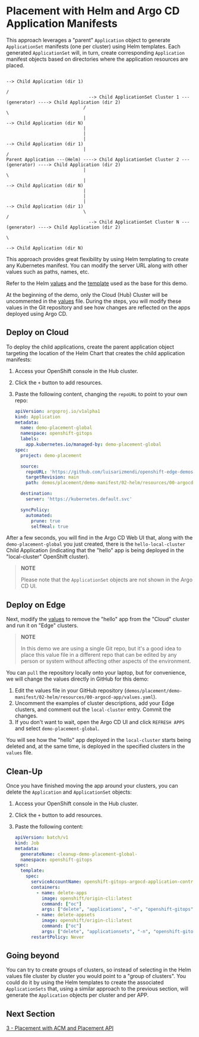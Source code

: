# Placement with Helm and Argo CD Application Manifests

This approach leverages a "parent" `Application` object to generate `ApplicationSet` manifests (one per cluster) using Helm templates. Each generated `ApplicationSet` will, in turn, create corresponding `Application` manifest objects based on directories where the application resources are placed.


```
                                                                                  --> Child Application (dir 1)
                                                                                 /
                               --> Child ApplicationSet Cluster 1 ---(generator) ----> Child Application (dir 2)
                             /                                                   \
                             |                                                    --> Child Application (dir N)
                             | 
                             | 
                             |                                                    --> Child Application (dir 1)
                             |                                                   /                             
Parent Application ---(Helm) ----> Child ApplicationSet Cluster 2 ---(generator) ----> Child Application (dir 2)
                             |                                                   \
                             |                                                    --> Child Application (dir N)
                             | 
                             |                              
                             |                                                    --> Child Application (dir 1)
                             \                                                   /
                               --> Child ApplicationSet Cluster N ---(generator) ----> Child Application (dir 2)
                                                                                 \
                                                                                  --> Child Application (dir N)
```


This approach provides great flexibility by using Helm templating to create any Kubernetes manifest. You can modify the server URL along with other values such as paths, names, etc.

Refer to the Helm [values](../../sections/01-helm/resources/00-argocd-app/values.yaml) and the [template](../../sections/01-helm/resources/00-argocd-app/templates/application.yaml) used as the base for this demo.

At the beginning of the demo, only the Cloud (Hub) Cluster will be uncommented in the [values](../../sections/01-helm/resources/00-argocd-app/values.yaml) file. During the steps, you will modify these values in the Git repository and see how changes are reflected on the apps deployed using Argo CD.

## Deploy on Cloud

To deploy the child applications, create the parent application object targeting the location of the Helm Chart that creates the child application manifests:

1. Access your OpenShift console in the Hub cluster.
2. Click the `+` button to add resources.
3. Paste the following content, changing the `repoURL` to point to your own repo:

    ```yaml
    apiVersion: argoproj.io/v1alpha1
    kind: Application
    metadata:
      name: demo-placement-global
      namespace: openshift-gitops
      labels:
        app.kubernetes.io/managed-by: demo-placement-global
    spec:
      project: demo-placement

      source:
        repoURL: 'https://github.com/luisarizmendi/openshift-edge-demos.git'
        targetRevision: main
        path: demos/placement/demo-manifest/02-helm/resources/00-argocd-app

      destination:
        server: 'https://kubernetes.default.svc'

      syncPolicy:
        automated:
          prune: true
          selfHeal: true
    ```

After a few seconds, you will find in the Argo CD Web UI that, along with the `demo-placement-global` you just created, there is the `hello-local-cluster` Child Application (indicating that the "hello" app is being deployed in the "local-cluster" OpenShift cluster).

> **NOTE**
> 
> Please note that the `ApplicationSet` objects are not shown in the Argo CD UI.

## Deploy on Edge

Next, modify the [values](../demo-manifest/02-helm/resources/00-argocd-app/values.yaml) to remove the "hello" app from the "Cloud" cluster and run it on "Edge" clusters.

> **NOTE**
> 
> In this demo we are using a single Git repo, but it's a good idea to place this value file in a different repo that can be edited by any person or system without affecting other aspects of the environment.


You can `pull` the repository locally onto your laptop, but for convenience, we will change the values directly in GitHub for this demo:

1. Edit the values file in your GitHub repository (`demos/placement/demo-manifest/02-helm/resources/00-argocd-app/values.yaml`).
2. Uncomment the examples of cluster descriptions, add your Edge clusters, and comment out the `local-cluster` entry. Commit the changes.
3. If you don't want to wait, open the Argo CD UI and click `REFRESH APPS` and select `demo-placement-global`.

You will see how the "hello" app deployed in the `local-cluster` starts being deleted and, at the same time, is deployed in the specified clusters in the `values` file.

## Clean-Up

Once you have finished moving the app around your clusters, you can delete the `Application` and `ApplicationSet` objects:

1. Access your OpenShift console in the Hub cluster.
2. Click the `+` button to add resources.
3. Paste the following content:

    ```yaml
    apiVersion: batch/v1
    kind: Job
    metadata:
      generateName: cleanup-demo-placement-global-
      namespace: openshift-gitops
    spec:
      template:
        spec:
          serviceAccountName: openshift-gitops-argocd-application-controller
          containers:
            - name: delete-apps
              image: openshift/origin-cli:latest
              command: ["oc"]
              args: ["delete", "applications", "-n", "openshift-gitops", "-l", "app.kubernetes.io/managed-by=demo-placement-global"]
            - name: delete-appsets
              image: openshift/origin-cli:latest
              command: ["oc"]
              args: ["delete", "applicationsets", "-n", "openshift-gitops", "-l", "app.kubernetes.io/managed-by=demo-placement-global"]
          restartPolicy: Never
    ```

## Going beyond

You can try to create groups of clusters, so instead of selecting in the Helm values file cluster by cluster you would point to a "group of clusters". You could do it by using the Helm templates to create the associated `ApplicationSets` that, using a similar approach to the previous section, will generate the `Application` objects per cluster and per APP.

## Next Section

 [3 - Placement with ACM and Placement API](03-placement.md)